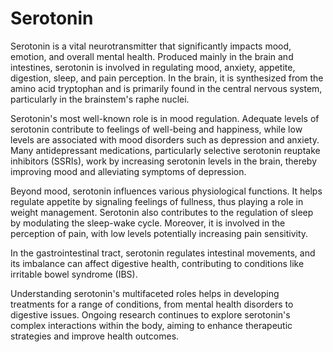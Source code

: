 <!--
source: GPT-4o
sibs: gamma-aminobutyric-acid, dopamine, serotonin, acetylcholine
tags: neurotransmitters
-->

# Serotonin

Serotonin is a vital neurotransmitter that significantly impacts mood, emotion, and overall mental health. Produced mainly in the brain and intestines, serotonin is involved in regulating mood, anxiety, appetite, digestion, sleep, and pain perception. In the brain, it is synthesized from the amino acid tryptophan and is primarily found in the central nervous system, particularly in the brainstem's raphe nuclei.

Serotonin's most well-known role is in mood regulation. Adequate levels of serotonin contribute to feelings of well-being and happiness, while low levels are associated with mood disorders such as depression and anxiety. Many antidepressant medications, particularly selective serotonin reuptake inhibitors (SSRIs), work by increasing serotonin levels in the brain, thereby improving mood and alleviating symptoms of depression.

Beyond mood, serotonin influences various physiological functions. It helps regulate appetite by signaling feelings of fullness, thus playing a role in weight management. Serotonin also contributes to the regulation of sleep by modulating the sleep-wake cycle. Moreover, it is involved in the perception of pain, with low levels potentially increasing pain sensitivity.

In the gastrointestinal tract, serotonin regulates intestinal movements, and its imbalance can affect digestive health, contributing to conditions like irritable bowel syndrome (IBS).

Understanding serotonin's multifaceted roles helps in developing treatments for a range of conditions, from mental health disorders to digestive issues. Ongoing research continues to explore serotonin's complex interactions within the body, aiming to enhance therapeutic strategies and improve health outcomes.